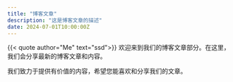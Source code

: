 ```yaml
---
title: "博客文章"
description: "这是博客文章的描述"
date: 2024-07-01T10:00:00Z
---
```


{{< quote author="Me" text="ssd">}}
欢迎来到我们的博客文章部分。在这里，我们会分享最新的博客文章和内容。

我们致力于提供有价值的内容，希望您能喜欢和分享我们的文章。
